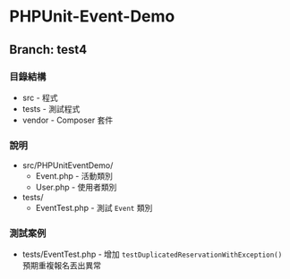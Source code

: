 PHPUnit-Event-Demo
==================

## Branch: test4 

### 目錄結構
* src - 程式
* tests - 測試程式
* vendor - Composer 套件

### 說明

* src/PHPUnitEventDemo/
    * Event.php - 活動類別
    * User.php - 使用者類別
* tests/
    * EventTest.php - 測試 `Event` 類別

### 測試案例
* tests/EventTest.php - 增加 `testDuplicatedReservationWithException()` 預期重複報名丟出異常 

